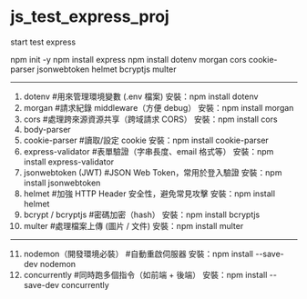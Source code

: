 # js_test_express_proj

start test express

npm init -y
npm install express
npm install dotenv morgan cors cookie-parser jsonwebtoken helmet bcryptjs multer

---

1. dotenv #用來管理環境變數 (.env 檔案)
   安裝：npm install dotenv
2. morgan #請求紀錄 middleware（方便 debug）
   安裝：npm install morgan
3. cors #處理跨來源資源共享（跨域請求 CORS）
   安裝：npm install cors
4. body-parser
5. cookie-parser #讀取/設定 cookie
   安裝：npm install cookie-parser
6. express-validator #表單驗證（字串長度、email 格式等）
   安裝：npm install express-validator
7. jsonwebtoken (JWT) #JSON Web Token，常用於登入驗證
   安裝：npm install jsonwebtoken
8. helmet #加強 HTTP Header 安全性，避免常見攻擊
   安裝：npm install helmet
9. bcrypt / bcryptjs #密碼加密（hash）
   安裝：npm install bcryptjs
10. multer #處理檔案上傳 (圖片 / 文件)
    安裝：npm install multer

---

11. nodemon（開發環境必裝） #自動重啟伺服器
    安裝：npm install --save-dev nodemon
12. concurrently #同時跑多個指令（如前端 + 後端）
    安裝：npm install --save-dev concurrently
